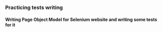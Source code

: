 ### Practicing tests writing

#### Writing Page Object Model for Selenium website and writing some tests for it
